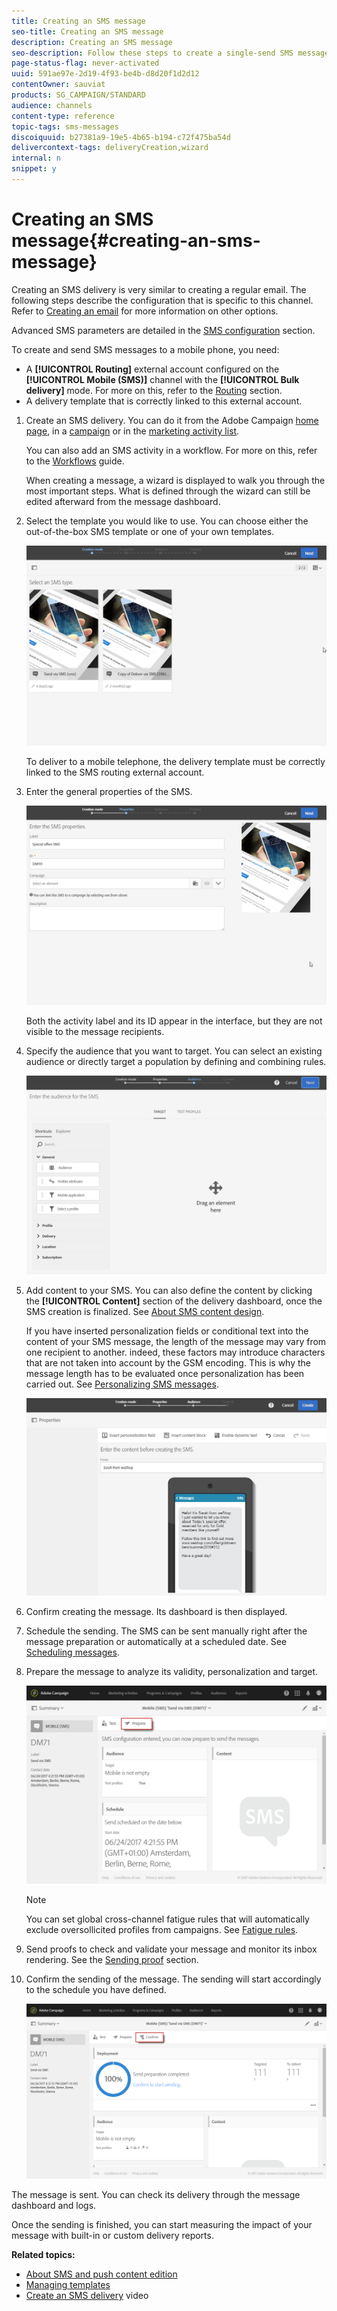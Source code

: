 ```yaml
---
title: Creating an SMS message
seo-title: Creating an SMS message
description: Creating an SMS message
seo-description: Follow these steps to create a single-send SMS message in Adobe Campaign.
page-status-flag: never-activated
uuid: 591ae97e-2d19-4f93-be4b-d8d20f1d2d12
contentOwner: sauviat
products: SG_CAMPAIGN/STANDARD
audience: channels
content-type: reference
topic-tags: sms-messages
discoiquuid: b27381a9-19e5-4b65-b194-c72f475ba54d
delivercontext-tags: deliveryCreation,wizard
internal: n
snippet: y
---
```


# Creating an SMS message{#creating-an-sms-message}

Creating an SMS delivery is very similar to creating a regular email. The following steps describe the configuration that is specific to this channel. Refer to [Creating an email](../../channels/using/creating-an-email.md) for more information on other options.

Advanced SMS parameters are detailed in the [SMS configuration](../../administration/using/configuring-sms-channel.md) section.

To create and send SMS messages to a mobile phone, you need:

* A **[!UICONTROL Routing]** external account configured on the **[!UICONTROL Mobile (SMS)]** channel with the **[!UICONTROL Bulk delivery]** mode. For more on this, refer to the [Routing](../../administration/using/configuring-sms-channel.md#defining-an-sms-routing) section.
* A delivery template that is correctly linked to this external account.

1. Create an SMS delivery. You can do it from the Adobe Campaign [home page](../../start/using/interface-description.md#home-page), in a [campaign](../../start/using/marketing-activities.md#creating-a-marketing-activity) or in the [marketing activity list](../../start/using/programs-and-campaigns.md#creating-a-campaign).

   You can also add an SMS activity in a workflow. For more on this, refer to the [Workflows](../../automating/using/sms-delivery.md) guide.

   When creating a message, a wizard is displayed to walk you through the most important steps. What is defined through the wizard can still be edited afterward from the message dashboard.

1. Select the template you would like to use. You can choose either the out-of-the-box SMS template or one of your own templates.

   ![](assets/sms_creation_1.png)

   To deliver to a mobile telephone, the delivery template must be correctly linked to the SMS routing external account.

1. Enter the general properties of the SMS.

   ![](assets/sms_creation_2.png)

   Both the activity label and its ID appear in the interface, but they are not visible to the message recipients.

1. Specify the audience that you want to target. You can select an existing audience or directly target a population by defining and combining rules.

   ![](assets/sms_creation_3.png)

1. Add content to your SMS. You can also define the content by clicking the **[!UICONTROL Content]** section of the delivery dashboard, once the SMS creation is finalized. See [About SMS content design](../../channels/using/about-sms-and-push-content-design.md).

   If you have inserted personalization fields or conditional text into the content of your SMS message, the length of the message may vary from one recipient to another. indeed, these factors may introduce characters that are not taken into account by the GSM encoding. This is why the message length has to be evaluated once personalization has been carried out. See [Personalizing SMS messages](../../channels/using/personalizing-sms-messages.md).

   ![](assets/sms_creation_4.png)

1. Confirm creating the message. Its dashboard is then displayed.
1. Schedule the sending. The SMS can be sent manually right after the message preparation or automatically at a scheduled date. See [Scheduling messages](../../sending/using/about-scheduling-messages.md).
1. Prepare the message to analyze its validity, personalization and target.

   ![](assets/sms_creation_6.png)

   >[!NOTE]
   >
   >You can set global cross-channel fatigue rules that will automatically exclude oversollicited profiles from campaigns. See [Fatigue rules](../../administration/using/fatigue-rules.md).

1. Send proofs to check and validate your message and monitor its inbox rendering. See the [Sending proof](../../sending/using/managing-test-profiles-and-sending-proofs.md#sending-proofs) section.
1. Confirm the sending of the message. The sending will start accordingly to the schedule you have defined.

   ![](assets/sms_creation_7.png)

The message is sent. You can check its delivery through the message dashboard and logs.

Once the sending is finished, you can start measuring the impact of your message with built-in or custom delivery reports.

**Related topics:**

* [About SMS and push content edition](../../channels/using/about-sms-and-push-content-design.md)
* [Managing templates](../../start/using/about-templates.md)
* [Create an SMS delivery](https://helpx.adobe.com/campaign/kt/acs/using/acs-creating-a-sms-delivery-feature-video-use.html) video

